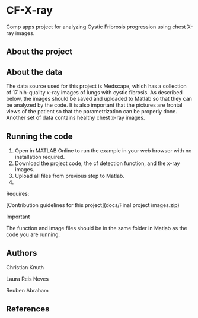 # CF-X-ray
Comp apps project for analyzing Cystic Fribrosis progression using chest X-ray images.

## About the project

## About the data
The data source used for this project is Medscape, which has a collection of 17 hih-quality x-ray images of lungs with cystic fibrosis. As described below, the images should be saved and uploaded to Matlab so that they can be analyzed by the code. It is also important that the pictures are frontal views of the patient so that the parametrization can be properly done. Another set of data contains healthy chest x-ray images.  

## Running the code
1. Open in MATLAB Online to run the example in your web browser with no installation required.
2. Download the project code, the cf detection function, and the x-ray images.
3. Upload all files from previous step to Matlab.
4. 

Requires:

 [Contribution guidelines for this project](docs/Final project images.zip)
 
>[!IMPORTANT]
>The function and image files should be in the same folder in Matlab as the code you are running.

## Authors
Christian Knuth

Laura Reis Neves

Reuben Abraham
## References

